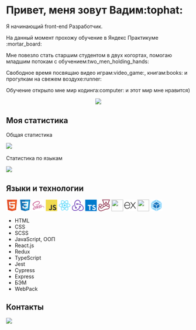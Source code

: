 
<div id="body" align="center">
  <div align="left">
    <h1>Привет, меня зовут Вадим:tophat:</h1>
    <p>Я начинающий front-end Разработчик.</p>
    <p>На данный момент прохожу обучение в Яндекс Практикуме :mortar_board:</p
    <p>Мне повезло стать старшим студентом в двух когортах, помогаю младшим потокам с обучением:two_men_holding_hands:</p>
    <p>Свободное время посвящаю видео играм:video_game:, книгам:books: и прогулкам на свежем воздухе:runner:</p>
    <p>Обучение открыло мне мир кодинга:computer: и этот мир мне нравится)</p>
  </div>
  <div>
    <img src="https://media.tenor.com/CzdMW7wnLn8AAAAC/coding.gif" width="200"/>
  </div>
  <div align="left">
    <h2>Моя статистика</h2>    
    <p>Общая статистика</p>
    <div>
       <picture>
          <source 
          srcset="https://github-readme-stats.vercel.app/api?username=VadimLitau&show_icons=true&bg_color=00000000"
          media="(prefers-color-scheme: dark)"
          />
          <source
          srcset="https://github-readme-stats.vercel.app/api?username=VadimLitau&show_icons=true"
          media="(prefers-color-scheme: light), (prefers-color-scheme: no-preference)"
          />
          <img src="https://github-readme-stats.vercel.app/api?username=VadimLitau&show_icons=true" />
       </picture>
    </div>
    <p>Статистика по языкам</p>
    <div>
       <picture>
          <source 
          srcset="https://github-readme-stats.vercel.app/api/top-langs?username=VadimLitau&show_icons=true&bg_color=00000000"
          media="(prefers-color-scheme: dark)"
          />
          <source
          srcset="https://github-readme-stats.vercel.app/api/top-langs?username=VadimLitau&show_icons=true"
          media="(prefers-color-scheme: light), (prefers-color-scheme: no-preference)"
          />
          <img src="https://github-readme-stats.vercel.app/api/top-langs?username=VadimLitau&show_icons=true" />
      </picture>
    </div>
  </div>
</div>

<div align="left">
  <h2>Языки и технологии</h2>
  <div>
    <img width="32px" height="32px" src="https://raw.githubusercontent.com/devicons/devicon/1119b9f84c0290e0f0b38982099a2bd027a48bf1/icons/html5/html5-original.svg" />
    <img width="32px" height="32px" src="https://raw.githubusercontent.com/devicons/devicon/1119b9f84c0290e0f0b38982099a2bd027a48bf1/icons/css3/css3-original.svg" />
    <img width="32px" height="32px" src="https://raw.githubusercontent.com/devicons/devicon/1119b9f84c0290e0f0b38982099a2bd027a48bf1/icons/sass/sass-original.svg" />
    <img width="32px" height="32px" src="https://raw.githubusercontent.com/devicons/devicon/1119b9f84c0290e0f0b38982099a2bd027a48bf1/icons/javascript/javascript-original.svg" />
    <img width="32px" height="32px" src="https://raw.githubusercontent.com/devicons/devicon/1119b9f84c0290e0f0b38982099a2bd027a48bf1/icons/react/react-original.svg" />
    <img width="32px" height="32px" src="https://raw.githubusercontent.com/devicons/devicon/1119b9f84c0290e0f0b38982099a2bd027a48bf1/icons/redux/redux-original.svg" />
    <img width="32px" height="32px" src="https://raw.githubusercontent.com/devicons/devicon/1119b9f84c0290e0f0b38982099a2bd027a48bf1/icons/typescript/typescript-original.svg" />
    <img width="32px" height="32px" src="https://raw.githubusercontent.com/devicons/devicon/1119b9f84c0290e0f0b38982099a2bd027a48bf1/icons/jest/jest-plain.svg" />
    <img width="32px" height="32px" src="https://github.com/cypress-io/cypress-icons/blob/master/src/icons/icon_32x32.png?raw=true" />
    <img width="32px" height="32px" src="https://raw.githubusercontent.com/devicons/devicon/1119b9f84c0290e0f0b38982099a2bd027a48bf1/icons/express/express-original.svg" />
    <img width="32px" height="32px" src="https://ru.bem.info/S3zKVZJcFfltyiAz-bWVmw4o3IU.svgd" />
    <img width="32px" height="32px" src="https://raw.githubusercontent.com/devicons/devicon/1119b9f84c0290e0f0b38982099a2bd027a48bf1/icons/webpack/webpack-original.svg" />
    
  </div>
  <ul>
    <li>HTML</li>
    <li>CSS</li>
    <li>SCSS</li>
    <li>JavaScript, ООП</li>
    <li>React.js</li>
    <li>Redux</li>
    <li>TypeScript</li>
    <li>Jest</li>
    <li>Cypress</li>
    <li>Express</li>
    <li>БЭМ</li>
    <li>WebPack</li>
  </ul>
</div>

<div align="left">
  <h2>Контакты</h2>
  <a href="https://t.me/FallenArh">
    <img src="https://img.shields.io/badge/Telegram-blue?logo=telegram&logoColor=white&style=for-the-badge">
  </a>
</div>
